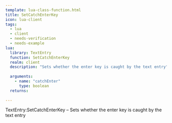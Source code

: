 ```yaml
---
template: lua-class-function.html
title: SetCatchEnterKey
icon: lua-client
tags:
  - lua
  - client
  - needs-verification
  - needs-example
lua:
  library: TextEntry
  function: SetCatchEnterKey
  realm: client
  description: "Sets whether the enter key is caught by the text entry"
  
  arguments:
    - name: "catchEnter"
      type: boolean
  returns:
    
---
```


<div class="lua__search__keywords">
TextEntry:SetCatchEnterKey &#x2013; Sets whether the enter key is caught by the text entry
</div>
